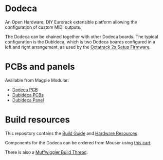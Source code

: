 # Dodeca
An Open Hardware, DIY Eurorack extensible platform allowing the configuration of custom MIDI outputs. 

The Dodeca can be chained together with other Dodeca boards. The
typical configuration is the Dubldeca, which is two Dodeca boards
configured in a left and right arrangement, as used by the
[Octatrack 2x Setup Firmware](Octatrack%202x%20Setup).

# PCBs and panels

Available from Magpie Modular:
- [Dodeca PCB](https://magpie-modular.myshopify.com/products/dodeca)
- [Dubldeca PCBs](https://magpie-modular.myshopify.com/products/dodecca-dubldeca-pcbs)
- [Dubldeca Panel](https://magpie-modular.myshopify.com/products/magpie-modular-dubledeca)

# Build resources

This repository contains the [Build Guide](Build%20Guide/Build%20Guide.pdf) and [Hardware Resources](Hardware)

Components for the Dodeca can be ordered from Mouser using [this cart](https://www.mouser.com/ProjectManager/ProjectDetail.aspx?AccessID=bd52b6f226)

There is also a [Muffwiggler Build Thread](https://www.muffwiggler.com/forum/viewtopic.php?t=188619&highlight=).
